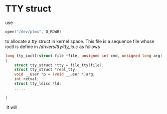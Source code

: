 # TTY struct

use

```c
open("/dev/ptmx", O_RDWR)
```

to allocate a *tty* struct in kernel space. This file is a sequence file whose ioctl is define in */drivers/tty/tty_io.c* as follows

```c
long tty_ioctl(struct file *file, unsigned int cmd, unsigned long arg)
{
	struct tty_struct *tty = file_tty(file);
	struct tty_struct *real_tty;
	void __user *p = (void __user *)arg;
	int retval;
	struct tty_ldisc *ld;
	.....
        
}
```

​	It will 